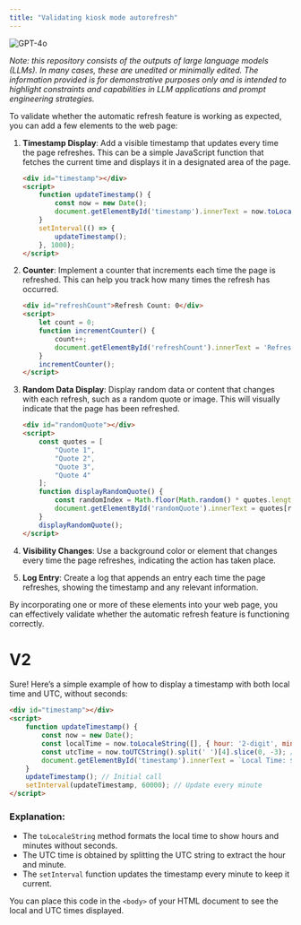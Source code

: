 ```yaml
---
title: "Validating kiosk mode autorefresh"
---
```

![GPT-4o](https://img.shields.io/badge/GPT--4o-3333FF?style=for-the-badge&logo=openai&logoColor=white)



*Note: this repository consists of the outputs of large language models (LLMs). In many cases, these are unedited or minimally edited. The information provided is for demonstrative purposes only and is intended to highlight constraints and capabilities in LLM applications and prompt engineering strategies.*


To validate whether the automatic refresh feature is working as expected, you can add a few elements to the web page:

1. **Timestamp Display**: Add a visible timestamp that updates every time the page refreshes. This can be a simple JavaScript function that fetches the current time and displays it in a designated area of the page.

   ```html
   <div id="timestamp"></div>
   <script>
       function updateTimestamp() {
           const now = new Date();
           document.getElementById('timestamp').innerText = now.toLocaleTimeString();
       }
       setInterval(() => {
           updateTimestamp();
       }, 1000);
   </script>
   ```

2. **Counter**: Implement a counter that increments each time the page is refreshed. This can help you track how many times the refresh has occurred.

   ```html
   <div id="refreshCount">Refresh Count: 0</div>
   <script>
       let count = 0;
       function incrementCounter() {
           count++;
           document.getElementById('refreshCount').innerText = 'Refresh Count: ' + count;
       }
       incrementCounter();
   </script>
   ```

3. **Random Data Display**: Display random data or content that changes with each refresh, such as a random quote or image. This will visually indicate that the page has been refreshed.

   ```html
   <div id="randomQuote"></div>
   <script>
       const quotes = [
           "Quote 1",
           "Quote 2",
           "Quote 3",
           "Quote 4"
       ];
       function displayRandomQuote() {
           const randomIndex = Math.floor(Math.random() * quotes.length);
           document.getElementById('randomQuote').innerText = quotes[randomIndex];
       }
       displayRandomQuote();
   </script>
   ```

4. **Visibility Changes**: Use a background color or element that changes every time the page refreshes, indicating the action has taken place.

5. **Log Entry**: Create a log that appends an entry each time the page refreshes, showing the timestamp and any relevant information.

By incorporating one or more of these elements into your web page, you can effectively validate whether the automatic refresh feature is functioning correctly.

# V2

Sure! Here’s a simple example of how to display a timestamp with both local time and UTC, without seconds:

```html
<div id="timestamp"></div>
<script>
    function updateTimestamp() {
        const now = new Date();
        const localTime = now.toLocaleString([], { hour: '2-digit', minute: '2-digit', hour12: false });
        const utcTime = now.toUTCString().split(' ')[4].slice(0, -3); // Get HH:MM format from UTC
        document.getElementById('timestamp').innerText = `Local Time: ${localTime} | UTC: ${utcTime}`;
    }
    updateTimestamp(); // Initial call
    setInterval(updateTimestamp, 60000); // Update every minute
</script>
```

### Explanation:
- The `toLocaleString` method formats the local time to show hours and minutes without seconds.
- The UTC time is obtained by splitting the UTC string to extract the hour and minute.
- The `setInterval` function updates the timestamp every minute to keep it current. 

You can place this code in the `<body>` of your HTML document to see the local and UTC times displayed.